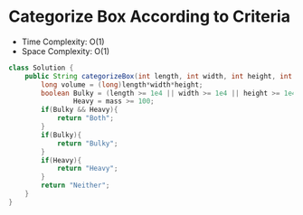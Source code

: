 # Categorize Box According to Criteria

- Time Complexity: O(1)
- Space Complexity: O(1)

```java
class Solution {
    public String categorizeBox(int length, int width, int height, int mass) {
        long volume = (long)length*width*height;
        boolean Bulky = (length >= 1e4 || width >= 1e4 || height >= 1e4 || volume >= 1e9),
                Heavy = mass >= 100;
        if(Bulky && Heavy){
            return "Both";
        }
        if(Bulky){
            return "Bulky";
        }
        if(Heavy){
            return "Heavy";
        }
        return "Neither";
    }
}
```
